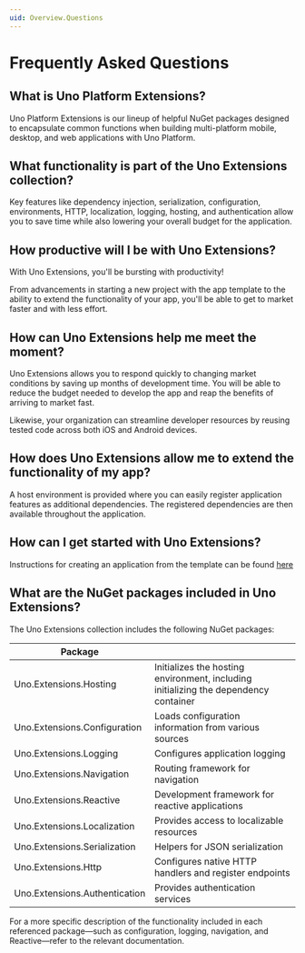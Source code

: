 ```yaml
---
uid: Overview.Questions
---
```

# Frequently Asked Questions

## What is Uno Platform Extensions?
Uno Platform Extensions is our lineup of helpful NuGet packages designed to encapsulate common functions when building multi-platform mobile, desktop, and web applications with Uno Platform.

## What functionality is part of the Uno Extensions collection?
Key features like dependency injection, serialization, configuration, environments, HTTP, localization, logging, hosting, and authentication allow you to save time while also lowering your overall budget for the application. 

## How productive will I be with Uno Extensions?
With Uno Extensions, you'll be bursting with productivity! 

From advancements in starting a new project with the app template to the ability to extend the functionality of your app, you'll be able to get to market faster and with less effort.

## How can Uno Extensions help me meet the moment?
Uno Extensions allows you to respond quickly to changing market conditions by saving up months of development time. You will be able to reduce the budget needed to develop the app and reap the benefits of arriving to market fast.

Likewise, your organization can streamline developer resources by reusing tested code across both iOS and Android devices.

## How does Uno Extensions allow me to extend the functionality of my app?
A host environment is provided where you can easily register application features as additional dependencies. The registered dependencies are then available throughout the application.

## How can I get started with Uno Extensions?
Instructions for creating an application from the template can be found [here](xref:Overview.Extensions)

## What are the NuGet packages included in Uno Extensions?
The Uno Extensions collection includes the following NuGet packages:

| Package                      |                                                                                      |
|------------------------------|--------------------------------------------------------------------------------------|
| Uno.Extensions.Hosting       | Initializes the hosting environment, including initializing the dependency container |
| Uno.Extensions.Configuration | Loads configuration information from various sources                                 |
| Uno.Extensions.Logging       | Configures application logging                                                       |
| Uno.Extensions.Navigation    | Routing framework for navigation                                                     |
| Uno.Extensions.Reactive      | Development framework for reactive applications                                      |
| Uno.Extensions.Localization  | Provides access to localizable resources                                             |
| Uno.Extensions.Serialization | Helpers for JSON serialization                                                       |
| Uno.Extensions.Http          | Configures native HTTP handlers and register endpoints                               |
| Uno.Extensions.Authentication | Provides authentication services                                                     |

For a more specific description of the functionality included in each referenced package—such as configuration, logging, navigation, and Reactive—refer to the relevant documentation.